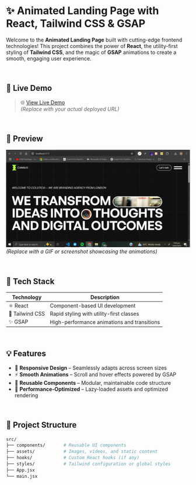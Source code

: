 # ✨ Animated Landing Page with React, Tailwind CSS & GSAP

Welcome to the **Animated Landing Page** built with cutting-edge frontend technologies! This project combines the power of **React**, the utility-first styling of **Tailwind CSS**, and the magic of **GSAP** animations to create a smooth, engaging user experience.

<br />

## 🚀 Live Demo

> 🌐 [View Live Demo](https://your-live-site-link.com)  
> *(Replace with your actual deployed URL)*

<br />

## 📸 Preview


![Landing Page Preview](src/assets/images/preview.png)  
*(Replace with a GIF or screenshot showcasing the animations)*

<br />

## 🔧 Tech Stack

| Technology      | Description                                  |
|-----------------|----------------------------------------------|
| ⚛️ React        | Component-based UI development               |
| 🎨 Tailwind CSS | Rapid styling with utility-first classes     |
| ✨ GSAP         | High-performance animations and transitions  |

<br />

## 💡 Features

- 📱 **Responsive Design** – Seamlessly adapts across screen sizes  
- ⚡ **Smooth Animations** – Scroll and hover effects powered by GSAP  
- 🔁 **Reusable Components** – Modular, maintainable code structure  
- 🎯 **Performance-Optimized** – Lazy-loaded assets and optimized rendering

<br />

## 🧩 Project Structure

```bash
src/
├── components/       # Reusable UI components
├── assets/           # Images, videos, and static content
├── hooks/            # Custom React hooks (if any)
├── styles/           # Tailwind configuration or global styles
├── App.jsx
└── main.jsx
